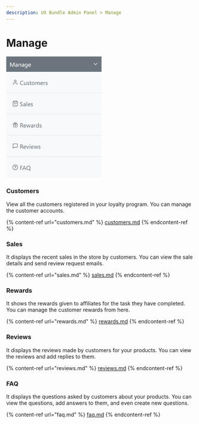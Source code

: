 ```yaml
---
description: UX Bundle Admin Panel > Manage
---
```


# Manage

![Manage Panel](<../../../../.gitbook/assets/Screenshot 2022-05-25 041359.png>)

### Customers

View all the customers registered in your loyalty program. You can manage the customer accounts.&#x20;

{% content-ref url="customers.md" %}
[customers.md](customers.md)
{% endcontent-ref %}

### Sales

It displays the recent sales in the store by customers. You can view the sale details and send review request emails.&#x20;

{% content-ref url="sales.md" %}
[sales.md](sales.md)
{% endcontent-ref %}

### Rewards

It shows the rewards given to affiliates for the task they have completed. You can manage the customer rewards from here.

{% content-ref url="rewards.md" %}
[rewards.md](rewards.md)
{% endcontent-ref %}

### Reviews

It displays the reviews made by customers for your products. You can view the reviews and add replies to them.

{% content-ref url="reviews.md" %}
[reviews.md](reviews.md)
{% endcontent-ref %}

### FAQ

It displays the questions asked by customers about your products. You can view the questions, add answers to them, and even create new questions.

{% content-ref url="faq.md" %}
[faq.md](faq.md)
{% endcontent-ref %}
